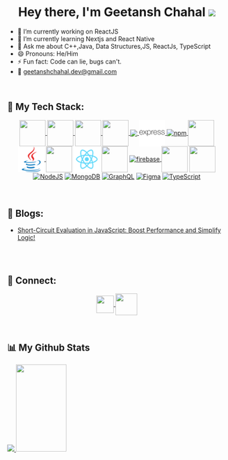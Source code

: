 <div align="center">
  



<h1>Hey there, I'm Geetansh Chahal <img src="https://emojis.slackmojis.com/emojis/images/1531849430/4246/blob-sunglasses.gif?1531849430" width="40"/></h1>

</div>


- 🔭 I’m currently working on ReactJS
- 🌱 I’m currently learning Nextjs and React Native
- 💬 Ask me about C++,Java, Data Structures,JS, ReactJs, TypeScript
- 😄 Pronouns: He/Him
- ⚡ Fun fact: Code can lie, bugs can't.
- 📧 [geetanshchahal.dev@gmail.com](mailto:geetanshchahal.dev@gmail.com)

<br/>



## 🚀 My Tech Stack:
<p align ="center"> 
    <a href="https://developer.mozilla.org/en-US/docs/Web/HTML" target="_blank"> <img align="center"src="https://img.icons8.com/color/48/000000/html-5.png" height="60" width="60"/> </a> 
    <a href="https://developer.mozilla.org/en-US/docs/Web/CSS" target="_blank"> <img align="center" src="https://img.icons8.com/color/48/000000/css3.png" height="60" width="60"/> </a> 
    <a href="https://getbootstrap.com" target="_blank"> <img align="center" src="https://img.icons8.com/color/48/000000/bootstrap.png" height="60" width="60"/> </a> 
    <a href="https://www.javascript.com/" target="_blank"> <img align="center" src="https://img.icons8.com/color/48/000000/javascript--v1.png" height="60" width="60"/> </a>
    <a href="https://nodejs.org" target="_blank"> <img align="center" src="https://img.icons8.com/color/48/000000/nodejs.png" width="60"/> </a>
    <a href="https://expressjs.com" target="_blank"> <img align="center" src="https://raw.githubusercontent.com/devicons/devicon/master/icons/express/express-original-wordmark.svg" alt="express" width="60" height="60"/> </a>
    <a href="https://www.npmjs.com/" target="_blank"> <img align="center" src="https://icongr.am/devicon/npm-original-wordmark.svg?size=128&color=ffffff" alt="npm" width="60" height="60"/> </a>
    <a href="https://www.geeksforgeeks.org/c-plus-plus/" target="_blank"><img align="center" src="https://img.icons8.com/color/48/000000/c-plus-plus-logo.png" height="60" width="60"/> </a>    
  <a href="https://www.java.com" target="_blank"><img align="center" src="https://raw.githubusercontent.com/devicons/devicon/master/icons/java/java-original.svg" height="60" width="60"/> </a>
    <a href="https://github.com/" target="_blank"><img align="center" src="https://img.icons8.com/color/48/000000/github--v3.png" height="60" width="60"/></a>
    <a href="https://reactjs.org/" target="_blank"> <img align="center"src="https://raw.githubusercontent.com/github/explore/80688e429a7d4ef2fca1e82350fe8e3517d3494d/topics/react/react.png" height="60" width="60"/></a> 
    <a href="https://code.visualstudio.com/" target="_blank"><img align="center" src="https://img.icons8.com/color/48/000000/visual-studio-code-2019.png" height="60" width="60"/></a> 
    <a href="https://firebase.google.com/" target="_blank"> <img align="center" src="https://www.vectorlogo.zone/logos/firebase/firebase-icon.svg" alt="firebase" width="60" height="50"/> </a> 
  <a href="https://www.mysql.com/" target="_blank"> <img align="center"src="https://img.icons8.com/color/48/000000/mysql.png" height="60" width="60"/></a> 
  <a href="https://www.linux.org/" target="_blank"> <img align="center"src="https://img.icons8.com/color/48/000000/linux.png" height="60" width="60"/></a> 
  <a href="https://nodejs.org/en/" target="_blank" rel="noreferrer"><img align="center" src="https://raw.githubusercontent.com/danielcranney/readme-generator/main/public/icons/skills/nodejs-colored.svg" height="60" width="60" alt="NodeJS" /></a>
<a href="https://www.mongodb.com/" target="_blank" rel="noreferrer"><img align="center" src="https://raw.githubusercontent.com/danielcranney/readme-generator/main/public/icons/skills/mongodb-colored.svg"  height="60" width="60" alt="MongoDB" /></a>
<a href="https://graphql.org/" target="_blank" rel="noreferrer"><img align="center" src="https://raw.githubusercontent.com/danielcranney/readme-generator/main/public/icons/skills/graphql-colored.svg"  height="60" width="60" alt="GraphQL" /></a>
<a href="https://www.figma.com/" target="_blank" rel="noreferrer"><img align="center" src="https://raw.githubusercontent.com/danielcranney/readme-generator/main/public/icons/skills/figma-colored.svg"  height="60" width="60" alt="Figma" /></a>
<a href="https://www.typescriptlang.org/" target="_blank" rel="noreferrer"><img align="center" src="https://raw.githubusercontent.com/danielcranney/readme-generator/main/public/icons/skills/typescript-colored.svg"  height="60" width="60" alt="TypeScript" /></a>

  
<br/>
<br/>
<br/>
</p>


## 📝 Blogs:
- [Short-Circuit Evaluation in JavaScript: Boost Performance and Simplify Logic!](https://dev.to/geetanshchahal/short-circuit-evaluation-in-javascript-boost-performance-and-simplify-logic-4m79)

<br />
<br />

## 🔗 Connect:
<p align ="center">
<a href="https://www.linkedin.com/in/geetansh-chahal-b7473b1b4/"><img align="center" src="https://raw.githubusercontent.com/rahuldkjain/github-profile-readme-generator/master/src/images/icons/Social/linked-in-alt.svg" height="40" width="40" /> 
<a href = "mailto:geetanshchahal949@gmail.com"><img align="center" src="https://img.icons8.com/color/50/000000/gmail-new.png" height="50" width="50" /><a>
</p>
<br>
    

##  📊 My Github Stats
<a href="https://github.com/GeetanshChahal">
<img width="48%"  src="https://github-readme-stats.vercel.app/api?username=GeetanshChahal&show_icons=true&theme=radical" />
<img   width="48%" height ="200px" left ="600px" src="https://github-readme-stats.vercel.app/api/top-langs/?username=GeetanshChahal&layout=compact&theme=radical&hide_border=true&hide_title=true" />

  <br>
  <br>

</div>
